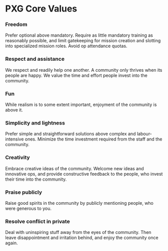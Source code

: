 # PXG Core Values

### Freedom
Prefer optional above mandatory.
Require as little mandatory training as reasonably possible, and limit gatekeeping for mission creation and slotting into specialized mission roles. Avoid op attendance quotas.

### Respect and assistance
We respect and readily help one another. A community only thrives when its people are happy.
We value the time and effort people invest into the community.

### Fun
While realism is to some extent important, enjoyment of the community is above it.

### Simplicity and lightness
Prefer simple and straightforward solutions above complex and labour-intensive ones.
Minimize the time investment required from the staff and the community.

### Creativity
Embrace creative ideas of the community. Welcome new ideas and innovative ops, and provide constructive feedback to the people, who invest their time into the community.

### Praise publicly
Raise good spirits in the community by publicly mentioning people, who were generous to you.

### Resolve conflict in private
Deal with uninspiring stuff away from the eyes of the community. Then leave disappointment and irritation behind, and enjoy the community once again.
